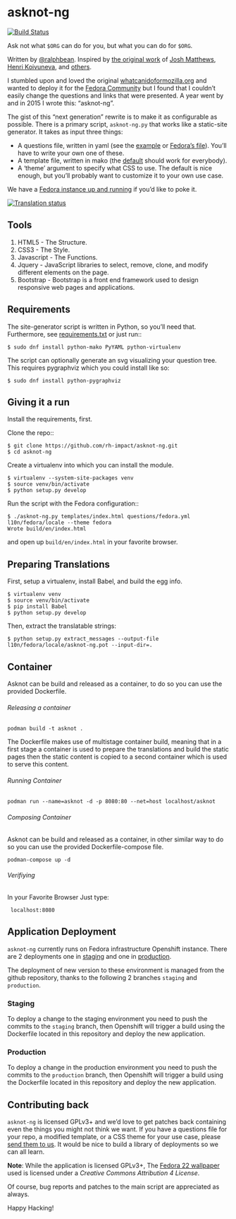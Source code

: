 # asknot-ng

[![Build Status](https://travis-ci.org/rh-impact/asknot-ng.svg)](https://travis-ci.org/rh-impact/asknot-ng)

Ask not what `$ORG` can do for you, but what you can do for `$ORG`.

Written by [@ralphbean][threebean].  Inspired by [the original work][wcidfm] of
[Josh Matthews][jdm], [Henri Koivuneva][wham], and [others][asknot-contribs].

I stumbled upon and loved the original [whatcanidoformozilla.org][wcidfm] and
wanted to deploy it for the [Fedora Community][fedora] but I found that I
couldn’t easily change the questions and links that were presented.  A year
went by and in 2015 I wrote this:  “asknot-ng”.

The gist of this “next generation” rewrite is to make it as configurable as
possible.  There is a primary script, ``asknot-ng.py``
that works like a static-site generator.  It takes as input three things:

- A questions file, written in yaml (see the [example][example-questions] or
  [Fedora’s file][fedora-questions]).  You’ll have to write your own one of
  these.
- A template file, written in mako (the [default][default-template] should work
  for everybody).
- A ‘theme’ argument to specify what CSS to use.  The default is nice enough,
  but you’ll probably want to customize it to your own use case.

We have a [Fedora instance up and running][wcidff] if you’d like to poke it.

[![Translation status](https://translate.fedoraproject.org/widgets/rh-impact/-/asknot-ng/287x66-grey.png)](https://translate.fedoraproject.org/engage/rh-impact/?utm_source=widget)

## Tools

1. HTML5      - The Structure.
2. CSS3       - The Style.
3. Javascript - The Functions.
4. Jquery     - JavaScript libraries to select, remove, clone, and modify different elements on the page.
5. Bootstrap  - Bootstrap is a front end framework used to design responsive web pages and applications.

## Requirements

The site-generator script is written in Python, so you’ll need that.
Furthermore, see [requirements.txt][requirements] or just run::

    $ sudo dnf install python-mako PyYAML python-virtualenv

The script can optionally generate an svg visualizing your question tree.  This
requires pygraphviz which you could install like so:

    $ sudo dnf install python-pygraphviz

## Giving it a run

Install the requirements, first.

Clone the repo::

    $ git clone https://github.com/rh-impact/asknot-ng.git
    $ cd asknot-ng

Create a virtualenv into which you can install the module.

    $ virtualenv --system-site-packages venv
    $ source venv/bin/activate
    $ python setup.py develop

Run the script with the Fedora configuration::

    $ ./asknot-ng.py templates/index.html questions/fedora.yml l10n/fedora/locale --theme fedora
    Wrote build/en/index.html

and open up `build/en/index.html` in your favorite browser.

## Preparing Translations

First, setup a virtualenv, install Babel, and build the egg info.

    $ virtualenv venv
    $ source venv/bin/activate
    $ pip install Babel
    $ python setup.py develop

Then, extract the translatable strings:

    $ python setup.py extract_messages --output-file l10n/fedora/locale/asknot-ng.pot --input-dir=.

## Container

Asknot can be build and released as a container, to do so you can use the provided Dockerfile.

###### Releasing a container

```
podman build -t asknot .
```

The Dockerfile makes use of multistage container build, meaning that in a first stage a container is used to prepare the translations and build the static pages then the static content is copied to a second container which is used to serve this content.

###### Running Container

```
podman run --name=asknot -d -p 8080:80 --net=host localhost/asknot
```

###### Composing Container

Asknot can be build and released as a container, in other similar way to do so you can use the provided Dockerfile-compose file.

```
podman-compose up -d
```

###### Verifiying

In your Favorite Browser Just type:

```
 localhost:8080
```

## Application Deployment

``asknot-ng`` currently runs on Fedora infrastructure Openshift instance. There are 2 deployments one in [staging] and one in [production].

The deployment of new version to these environment is managed from the github repository, thanks to the following 2 branches ``staging`` and ``production``.

### Staging

To deploy a change to the staging environment you need to push the commits to the ``staging`` branch, then Openshift will trigger a build using the Dockerfile located
in this repository and deploy the new application.

### Production

To deploy a change in the production environment you need to push the commits to the ``production`` branch, then Openshift will trigger a build using the Dockerfile located
in this repository and deploy the new application.

## Contributing back

``asknot-ng`` is licensed GPLv3+ and we’d love to get patches back containing
even the things you might not think we want.  If you have a questions file for
your repo, a modified template, or a CSS theme for your use case, please
[send them to us][patches].  It would be nice to build a library of deployments
so we can all learn.

**Note**: While the application is licensed GPLv3+, The [Fedora 22 wallpaper](static/themes/fedora/img/background.png) used is licensed under a *Creative Commons Attribution 4 License*.

Of course, bug reports and patches to the main script are appreciated as
always.

Happy Hacking!

[threebean]: http://threebean.org
[fedora]: http://getfedora.org
[example-questions]: https://github.com/rh-impact/asknot-ng/blob/develop/questions/example.yml
[fedora-questions]: https://github.com/rh-impact/asknot-ng/blob/develop/questions/fedora.yml
[default-template]: https://github.com/rh-impact/asknot-ng/blob/develop/templates/index.html
[requirements]: https://github.com/rh-impact/asknot-ng/blob/develop/requirements.txt
[patches]: https://help.github.com/articles/editing-files-in-another-user-s-repository/
[wcidfm]: http://whatcanidoformozilla.org
[wcidff]: http://whatcanidoforfedora.org
[jdm]: http://www.joshmatthews.net
[wham]: http://wham.fi
[asknot-contribs]: https://github.com/jdm/asknot/contributors
[staging]: https://stg.whatcanidoforfedora.org/
[production]: https://whatcanidoforfedora.org/
